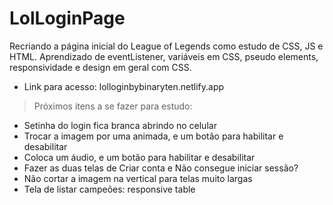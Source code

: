 # LolLoginPage
 Recriando a página inicial do League of Legends como estudo de CSS, JS e HTML. 
 Aprendizado de eventListener, variáveis em CSS, pseudo elements, responsividade e design em geral com CSS. 

- Link para acesso: lolloginbybinaryten.netlify.app

> Próximos itens a se fazer para estudo:
* Setinha do login fica branca abrindo no celular
* Trocar a imagem por uma animada, e um botão para habilitar e desabilitar
* Coloca um áudio, e um botão para habilitar e desabilitar
* Fazer as duas telas de Criar conta e Não consegue iniciar sessão?
* Não cortar a imagem na vertical para telas muito largas
* Tela de listar campeões: responsive table
